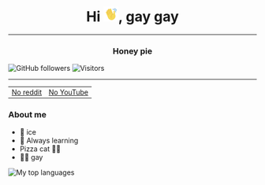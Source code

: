 <h1 align="center"> Hi <img src="https://github.com/Luandre11/Luandre11/blob/main/images/handHi-unscreen.gif" alt="Wavy Hand" width="30px">, gay gay</h1>

<hr>
<h3 align="center"> <b> Honey pie </b> </h3>

![GitHub followers](https://img.shields.io/github/followers/Luandre11?style=social)
![Visitors](https://visitor-badge.laobi.icu/badge?page_id=Luandre11.Luandre11) 

<hr>

<table align="center">
  <td>
   <a rel="author" href="https://www.reddit.com/user/Luandre11/">No reddit </a>
 </td>
 <td>
  <a rel="author" href="https://www.youtube.com/channel/UCPvficUmPjyKRkgfDUrKCMw/featured">No YouTube </a>
 </td>
</table>


 ### About me
- 🧊 ice 
- 🌱 Always learning 
- Pizza cat 🍕😺
- 🏳️‍🌈 gay 


<img src="https://github-readme-stats.vercel.app/api/top-langs/?username=Luandre11&theme=radical" alt="My top languages">



